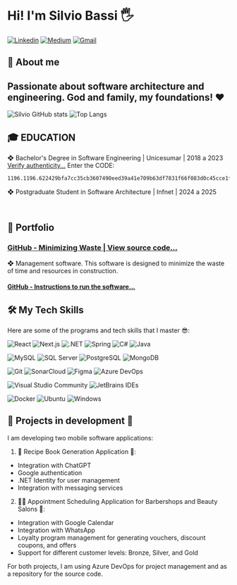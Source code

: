 # Hi! I'm Silvio Bassi 🖐️

[![Linkedin](https://img.shields.io/badge/LinkedIn-0077B5?style=for-the-badge&logo=linkedin&logoColor=white)](https://www.linkedin.com/in/silvio-bassi/)
[![Medium](https://img.shields.io/badge/Medium-242424?style=for-the-badge&logo=medium&logoColor=white)](https://medium.com/@silviobassi)
[![Gmail](https://img.shields.io/badge/Gmail-D14836?style=for-the-badge&logo=gmail&logoColor=white)](mailto:silviobassi2@gmail.com)

<h2>👦 About me</h2>

## Passionate about software architecture and engineering. God and family, my foundations! ❤️

![Silvio GitHub stats](https://github-readme-stats.vercel.app/api?username=silviobassi&show_icons=true&theme=dracula)
![Top Langs](https://github-readme-stats.vercel.app/api/top-langs/?username=silviobassi&hide_progress=false&theme=dracula&layout=compact)

<h2>🎓 EDUCATION</h2>

❖ Bachelor's Degree in Software Engineering | Unicesumar | 2018 a 2023<br/>
[Verify authenticity...](https://www.unicesumar.edu.br/valida-diploma/) 
Enter the CODE: 
```bash 
1196.1196.622429bfa7cc35cb3607490eed39a41e709b63df7831f66f083d0c45cce1fd1b
```

<p>❖ Postgraduate Student in Software Architecture | Infnet | 2024 a 2025</p><br>

<h2>📁 Portfolio</h2>

### [GitHub - Minimizing Waste | View source code...](https://github.com/silviobassi/minimizing)

❖ Management software. This software is designed to minimize the waste of time and resources in construction.

#### [GitHub - Instructions to run the software...](https://github.com/silviobassi/minimizing-executables)

<h2>🛠️ My Tech Skills</h2>
Here are some of the programs and tech skills that I master 😎:</br>

![React](https://img.shields.io/badge/React-58c4dc?style=for-the-badge&logo=react&logoColor=white)
![Next.js](https://img.shields.io/badge/Next.js-000000?style=for-the-badge&logo=nextdotjs&logoColor=white)
![.NET](https://img.shields.io/badge/.NET-512BD4?style=for-the-badge&logo=dotnet&logoColor=white)
![Spring](https://img.shields.io/badge/spring-%236DB33F.svg?style=for-the-badge&logo=spring&logoColor=white)
![C#](https://img.shields.io/badge/C%23-239120?style=for-the-badge&logo=c-sharp&logoColor=white)
![Java](https://img.shields.io/badge/java-%23ED8B00.svg?style=for-the-badge&logo=openjdk&logoColor=white)

![MySQL](https://img.shields.io/badge/MySQL-4479A1?style=for-the-badge&logo=mysql&logoColor=white)
![SQL Server](https://img.shields.io/badge/SQL_Server-CC2927?style=for-the-badge&logo=sql-server&logoColor=white)
![PostgreSQL](https://img.shields.io/badge/PostgreSQL-336791?style=for-the-badge&logo=postgresql&logoColor=white)
![MongoDB](https://img.shields.io/badge/MongoDB-%234ea94b.svg?style=for-the-badge&logo=mongodb&logoColor=white)


![Git](https://img.shields.io/badge/Git-F05032?style=for-the-badge&logo=git&logoColor=white)
![SonarCloud](https://img.shields.io/badge/SonarCloud-F3702A?style=for-the-badge&logo=sonarcloud&logoColor=white)
![Figma](https://img.shields.io/badge/Figma-A259FF?style=for-the-badge&logo=figma&logoColor=white)
![Azure DevOps](https://img.shields.io/badge/Azure_DevOps-0078D7?style=for-the-badge&logo=azuredevops&logoColor=white)

![Visual Studio Community](https://img.shields.io/badge/Visual_Studio_Community-5C2D91?style=for-the-badge&logo=visual-studio&logoColor=white)
![JetBrains IDEs](https://img.shields.io/badge/JetBrains_IDEs-000000?style=for-the-badge&logo=jetbrains&logoColor=white)

![Docker](https://img.shields.io/badge/Docker-2496ED?style=for-the-badge&logo=docker&logoColor=white)
![Ubuntu](https://img.shields.io/badge/Ubuntu-E95420?style=for-the-badge&logo=ubuntu&logoColor=white)
![Windows](https://img.shields.io/badge/Windows-0078D6?style=for-the-badge&logo=windows&logoColor=white)

<h2>🔄 Projects in development 🚧</h2>

I am developing two mobile software applications:

1. 🍲 Recipe Book Generation Application 📖:

- Integration with ChatGPT
- Google authentication
- .NET Identity for user management
- Integration with messaging services
  
2. 💇‍♂️ Appointment Scheduling Application for Barbershops and Beauty Salons 📅:

- Integration with Google Calendar
- Integration with WhatsApp
- Loyalty program management for generating vouchers, discount coupons, and offers
- Support for different customer levels: Bronze, Silver, and Gold
  
For both projects, I am using Azure DevOps for project management and as a repository for the source code.



